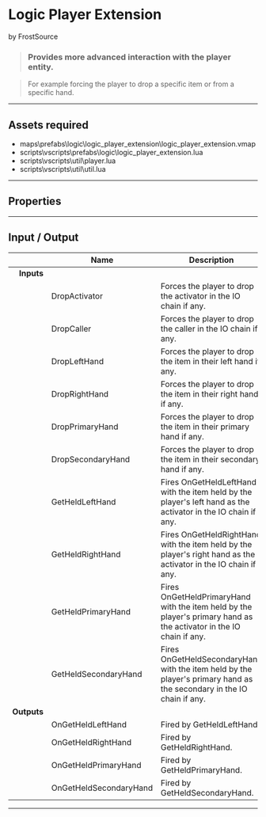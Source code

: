 # Logic Player Extension
by FrostSource

> ### Provides more advanced interaction with the player entity.

> For example forcing the player to drop a specific item or from a specific hand.

---

## Assets required

- maps\prefabs\logic\logic_player_extension\logic_player_extension.vmap
- scripts\vscripts\prefabs\logic\logic_player_extension.lua
- scripts\vscripts\util\player.lua
- scripts\vscripts\util\util.lua

---

## Properties

---

## Input / Output

|| Name | Description |
| -: | - | - |
| **Inputs**
|| DropActivator | Forces the player to drop the activator in the IO chain if any.
|| DropCaller | Forces the player to drop the caller in the IO chain if any.
|| DropLeftHand | Forces the player to drop the item in their left hand if any.
|| DropRightHand | Forces the player to drop the item in their right hand if any.
|| DropPrimaryHand | Forces the player to drop the item in their primary hand if any.
|| DropSecondaryHand | Forces the player to drop the item in their secondary hand if any.
|| GetHeldLeftHand | Fires OnGetHeldLeftHand with the item held by the player's left hand as the activator in the IO chain if any.
|| GetHeldRightHand | Fires OnGetHeldRightHand with the item held by the player's right hand as the activator in the IO chain if any.
|| GetHeldPrimaryHand | Fires OnGetHeldPrimaryHand with the item held by the player's primary hand as the activator in the IO chain if any.
|| GetHeldSecondaryHand | Fires OnGetHeldSecondaryHand with the item held by the player's primary hand as the secondary in the IO chain if any.
| **Outputs**
|| OnGetHeldLeftHand | Fired by GetHeldLeftHand.
|| OnGetHeldRightHand | Fired by GetHeldRightHand.
|| OnGetHeldPrimaryHand | Fired by GetHeldPrimaryHand.
|| OnGetHeldSecondaryHand | Fired by GetHeldSecondaryHand.

---